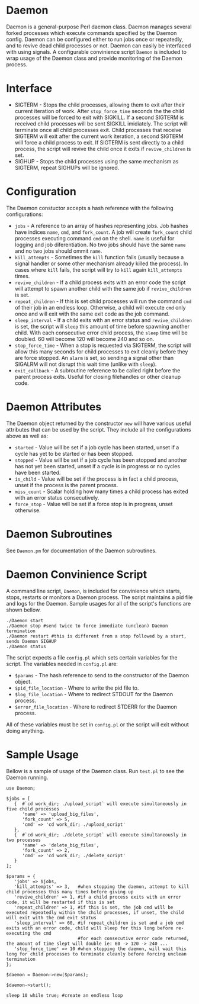 Daemon
======

Daemon is a general-purpose Perl daemon class.  Daemon manages several forked processes which execute commands specified by the Daemon config.  Daemon can be configured either to run jobs once or repeatedly, and to revive dead child processes or not.  Daemon can easily be interfaced with using signals.  A configurable convinience script `Daemon` is included to wrap usage of the Daemon class and provide monitoring of the Daemon process.

Interface
=========
*  SIGTERM - Stops the child processes, allowing them to exit after their current iteration of work.  After `stop_force_time` seconds the the child processes will be forced to exit with SIGKILL.  If a second SIGTERM is received child processes will be sent SIGKILL imidiately.  The script will terminate once all child processes exit.   Child processes that receive SIGTERM will exit after the current work iteration, a second SIGTERM will force a child process to exit.  If SIGTERM is sent directly to a child process, the script will revive the child once it exits if `revive_children` is set.
*  SIGHUP - Stops the child processes using the same mechanism as SIGTERM, repeat SIGHUPs will be ignored.

Configuration
=============

The Daemon constuctor accepts a hash reference with the following configurations:
*  `jobs` - A reference to an array of hashes representing jobs.  Job hashes have indices `name`, `cmd`, and `fork_count`.  A job will create `fork_count` child processes executing command `cmd` on the shell.  `name` is useful for logging and job diferentiation.  No two jobs should have the same `name` and no two jobs should ommit `name`.
*  `kill_attempts` - Sometimes the `kill` function fails (usually because a signal handler or some other mechanism already killed the process).  In cases where `kill` fails, the script will try to `kill` again `kill_attempts` times.
*  `revive_children` - If a child process exits with an error code the script will attempt to spawn another child with the same job if `revive_children` is set.
*  `repeat_children` - If this is set child processes will run the command `cmd` of their job in an endless loop.  Otherwise, a child will execute `cmd` only once and will exit with the same exit code as the job command.
*  `sleep_interval` - If a child exits with an error status and `revive_children` is set, the script will `sleep` this amount of time before spawning another child.  With each consecutive error child process, the `sleep` time will be doubled.  60 will become 120 will become 240 and so on.
*  `stop_force_time` - When a stop is requested via SIGTERM, the script will allow this many seconds for child processes to exit cleanly before they are force stopped.  An `alarm` is set, so sending a signal other than SIGALRM will not disrupt this wait time (unlike with `sleep`).
* `exit_callback` - A subroutine reference to be called right before the parent process exits.  Useful for closing filehandles or other cleanup code.

Daemon Attributes
=================

The Daemon object returned by the constructor `new` will have various useful attributes that can be used by the script.  They include all the configurations above as well as:
*  `started` - Value will be set if a job cycle has been started, unset if a cycle has yet to be started or has been stopped.
*  `stopped` - Value will be set if a job cycle has been stopped and another has not yet been started, unset if a cycle is in progress or no cycles have been started.
*  `is_child` - Value will be set if the process is in fact a child process, unset if the process is the parent process.
*  `miss_count` - Scalar holding how many times a child process has exited with an error status consecutively.
*  `force_stop` - Value will be set if a force stop is in progress, unset otherwise.

Daemon Subroutines
==================

See `Daemon.pm` for documentation of the Daemon subroutines.

Daemon Convinience Script
=========================

A command line script, `Daemon`, is included for convinience which starts, stops, restarts or monitors a Daemon process.  The script maintains a pid file and logs for the Daemon.  Sample usages for all of the script's functions are shown bellow.

````
./Daemon start
./Daemon stop #send twice to force immediate (unclean) Daemon termination
./Daemon restart #this is different from a stop followed by a start, sends Daemon SIGHUP
./Daemon status
````

The script expects a file `config.pl` which sets certain variables for the script.  The variables needed in `config.pl` are:
*  `$params` - The hash reference to send to the constructor of the Daemon object.
*  `$pid_file_location` - Where to write the pid file to.
*  `$log_file_location` - Where to redirect STDOUT for the Daemon process.
*  `$error_file_location` - Where to redirect STDERR for the Daemon process.

All of these variables must be set in `config.pl` or the script will exit without doing anything.

Sample Usage
============

Bellow is a sample of usage of the Daemon class.  Run `test.pl` to see the Daemon running.

````
use Daemon;

$jobs = [
   {  #`cd work_dir; ./upload_script` will execute simultaneously in five child processes
      'name' => 'upload_big_files',
      'fork_count' => 5,
      'cmd' => 'cd work_dir; ./upload_script'
   },
   {  #`cd work_dir; ./delete_script` will execute simultaneously in two processes
      'name' => 'delete_big_files',
      'fork_count' => 2,
      'cmd' => 'cd work_dir; ./delete_script'
   }       
];

$params = {
   'jobs' => $jobs,
   'kill_attempts' => 3,   #when stopping the daemon, attempt to kill child processes this many times before giving up
   'revive_children' => 1, #if a child process exits with an error code, it will be restarted if this is set
   'repeat_children' => 1, #if this is set, the job cmd will be executed repeatedly within the child processes, if unset, the child will exit with the cmd exit status
   'sleep_interval' => 60, #if repeat_children is set and a job cmd exits with an error code, child will sleep for this long before re-executing the cmd
                           #for each consecutive error code returned, the amount of time slept will double ie: 60 -> 120 -> 240 ...
   'stop_force_time' => 10 #when stopping the daemon, will wait this long for child processes to terminate cleanly before forcing unclean termination
};

$daemon = Daemon->new($params);

$daemon->start();

sleep 10 while true; #create an endless loop
````
